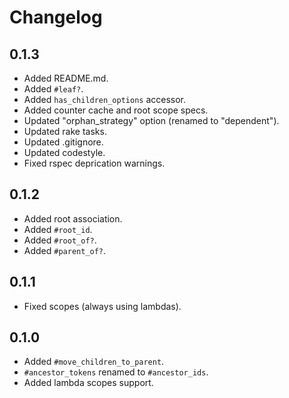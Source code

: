 # Changelog

## 0.1.3

- Added README.md.
- Added `#leaf?`.
- Added `has_children_options` accessor.
- Added counter cache and root scope specs.
- Updated "orphan_strategy" option (renamed to "dependent").
- Updated rake tasks.
- Updated .gitignore.
- Updated codestyle.
- Fixed rspec deprication warnings.

## 0.1.2

- Added root association.
- Added `#root_id`.
- Added `#root_of?`.
- Added `#parent_of?`.

## 0.1.1

- Fixed scopes (always using lambdas).

## 0.1.0

- Added `#move_children_to_parent`.
- `#ancestor_tokens` renamed to `#ancestor_ids`.
- Added lambda scopes support.
